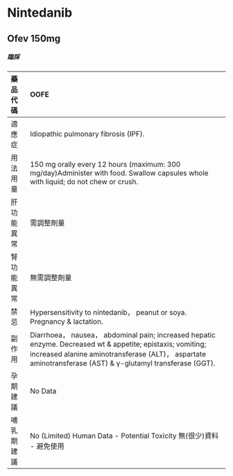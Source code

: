# Nintedanib

## Ofev 150mg

##### 臨採

| 藥品代碼   | OOFE                                                                                                                                                                                                                     |
|:-----------|:-------------------------------------------------------------------------------------------------------------------------------------------------------------------------------------------------------------------------|
| 適應症     | Idiopathic pulmonary fibrosis (IPF).                                                                                                                                                                                     |
| 用法用量   | 150 mg orally every 12 hours (maximum: 300 mg/day)Administer with food. Swallow capsules whole with liquid; do not chew or crush.                                                                                        |
| 肝功能異常 | 需調整劑量                                                                                                                                                                                                               |
| 腎功能異常 | 無需調整劑量                                                                                                                                                                                                             |
| 禁忌       | Hypersensitivity to nintedanib， peanut or soya. Pregnancy & lactation.                                                                                                                                                  |
| 副作用     | Diarrhoea， nausea， abdominal pain; increased hepatic enzyme. Decreased wt & appetite; epistaxis; vomiting; increased alanine aminotransferase (ALT)， aspartate aminotransferase (AST) & γ-glutamyl transferase (GGT). |
| 孕期建議   | No Data                                                                                                                                                                                                                  |
| 哺乳期建議 | No (Limited) Human Data - Potential Toxicity 無(很少)資料 - 避免使用                                                                                                                                                     |

